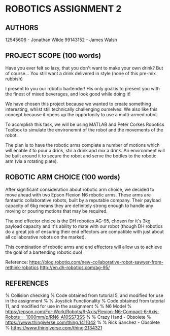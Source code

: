 ROBOTICS ASSIGNMENT 2
==================================

AUTHORS
----------------------------------
12545606 - Jonathan Wilde
99143152 - James Walsh

PROJECT SCOPE (100 words)
----------------------------------
Have you ever felt so lazy, that you don't want to make your own drink? But of course... You still want a drink delivered in style (none of this pre-mix rubbish)

I present to you our robotic bartender! His only goal is to present you with the finest of mixed beverages, and look good while doing it!

We have chosen this project because we wanted to create something interesting, whilst still technically challenging ourselves. We also like this concept because it opens up the opportunity to use a multi-armed robot.

To acomplish this task, we will be using MATLAB and Peter Corkes Robotics Toolbox to simulate the environemnt of the robot and the movements of the robot.

The plan is to have the robotic arms complete a number of motions which will enable it to pour a drink, stir a drink and mix a drink. An environment will be built around it to secure the robot and serve the bottles to the robotic arm (via a rotating plate).

ROBOTIC ARM CHOICE (100 words)
----------------------------------
After significant consideration about robotic arm choice, we decided to move ahead with two Epson Flexion N6 robotic arms. These arms are fantastic collaborative robots, built by a reputable company. Their payload capacity of 6kg means they are definitely strong enough to handle any moving or pouring motions that may be required.

The end effector choice is the DH robotics AG-95, chosen for it's 3kg payload capacity and it's ability to mate with our robot (though DH robotics do a great job of ensuring their end effectors are compatible with just about all collaborative robots on the market).

This combination of robotic arms and end effectors will allow us to achieve the goal of a bartending robotic duo!

Reference:
https://blog.robotiq.com/new-collaborative-robot-sawyer-from-rethink-robotics
http://en.dh-robotics.com/ag-95/

REFERENCES
----------------------------------
% Collision checking
%   Code obtained from tutorial 5, and modified for use in the assignment
%
% Joystick Functionality
%   Code obtained from tutorial 11, and modified for use in the assignment
%
% N6 Model
%   https://epson.com/For-Work/Robots/6-Axis/Flexion-N6-Compact-6-Axis-Robots---1000mm/p/RN6-A10SS73SS
%
% Crazy Hand - Obsolete
%   https://www.thingiverse.com/thing:1411042
%
% Rick Sanchez - Obsolete
%   https://www.thingiverse.com/thing:2134321